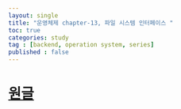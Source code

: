 ```yaml
---
layout: single
title: "운영체제 chapter-13, 파일 시스템 인터페이스 "
toc: true
categories: study
tag : [backend, operation system, series]
published : false
---
```


# [원글](https://gangfunction.github.io/study/nineth2/)